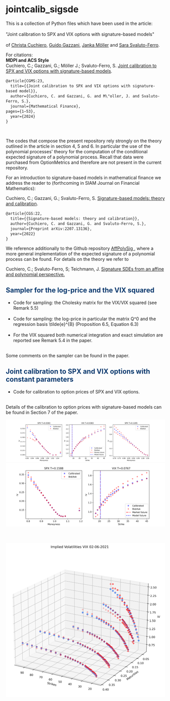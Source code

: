 # jointcalib_sigsde

This is a collection of Python files which have been used in the article:<br><br> 
"Joint calibration to SPX and VIX options with signature-based models" <br><br>
of <a href ="https://www.mat.univie.ac.at/~cuchiero/">Christa Cuchiero</a>, <a href ="https://homepage.univie.ac.at/guido.gazzani/">Guido Gazzani</a>,  <a href ="https://quarimafi.univie.ac.at/about-us/janka-moeller/">Janka Möller</a> and <a href ="https://sites.google.com/view/sarasvaluto-ferro">Sara Svaluto-Ferro</a>.


For citations:\
**MDPI and ACS Style**\
Cuchiero, C.; Gazzani, G.; Möller J.; Svaluto-Ferro, S. <a href='https://arxiv.org/abs/2301.13235'>Joint calibration to SPX and VIX options with signature-based models</a>.
```
@article{CGMS:23,
  title={{Joint calibration to SPX and VIX options with signature-based model}},
  author={Cuchiero, C. and Gazzani, G. and M\"oller, J. and Svaluto-Ferro, S.},
  journal={Mathematical Finance},
pages={1–53},
  year={2024}
}
```
<br>

The codes that compose the present repository rely strongly on the theory outlined in the article in section 4, 5 and 6. In particular the use of the polynomial processes' theory for the computation of the conditional expected signature of a polynomial process. Recall that data were purchased from OptionMetrics and therefore are not present in the current repository. 

For an introduction to signature-based models in mathematical finance we address the reader to (forthcoming in SIAM Journal on Financial Mathematics):

Cuchiero, C.; Gazzani, G.; Svaluto-Ferro, S. <a href='https://arxiv.org/abs/2207.13136'>Signature-based models: theory and calibration</a>.
```
@article{CGS:22,
  title={{Signature-based models: theory and calibration}},
  author={Cuchiero, C. and Gazzani, G. and Svaluto-Ferro, S.},
  journal={Preprint arXiv:2207.13136},
  year={2022}
}
```
We reference additionally to the Github repository  <a href='https://github.com/sarasvaluto/AffPolySig'> AffPolySig </a>, where a more general implementation of the expected signature of a polynomial process can be found. For details on the theory we refer to 

Cuchiero, C.; Svaluto-Ferro, S; Teichmann, J.   <a href='https://arxiv.org/abs/2302.01362'>Signature SDEs from an affine and polynomial perspective.</a>


<div class="about">
                <h2 style="color:#06386D"><b>Sampler for the log-price and the VIX squared</b></h2>
  <ul>
<li>Code for sampling: the Cholesky matrix for the VIX/VIX squared (see Remark 5.5)</li><br>
<li>Code for sampling: the log-price in particular the matrix Q^0 and the regression basis \tilde{e}^{B} (Proposition 6.5, Equation 6.3)</li><br>
        <li>For the VIX squared both numerical integration and exact simulation are reported see Remark 5.4 in the paper. </li><br>
  </ul>
  </div>
  Some comments on the sampler can be found in the paper.
  
  <div class="about">
                <h2 style="color:#06386D"><b>Joint calibration to SPX and VIX options with constant parameters</b></h2>
  <ul>
<li>Code for calibration to option prices of SPX and VIX options.</li><br>
  </ul>
  </div>
  Details of the calibration to option prices with signature-based models can be found in Section 7 of the paper.
 
  
  
  
  ![joint0](joint_calibration_SPX[0,2]_VIX[0]_.png)
  ![joint1](joint_calibration_SPX[4]_VIX[1]_.png)
<br>
  <br>
    <br>
  
  ![VIX](vix_smiles_calibrated.png)
  <br>
<br>
  <br>
  <br>
    <br>
  <br>
